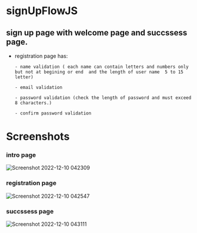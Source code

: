 # signUpFlowJS

## sign up page with welcome page and succssess page.

* registration page has:

      - name validation ( each name can contain letters and numbers only but not at begining or end  and the length of user name  5 to 15 letter)
      
      - email validation
      
      - password validation (check the length of password and must exceed 8 characters.)
      
      - confirm password validation


# Screenshots

### intro page 
![Screenshot 2022-12-10 042309](https://user-images.githubusercontent.com/64488184/206824184-8601edf7-439c-4e4f-b193-87b1e84a6c42.png)

### registration page
![Screenshot 2022-12-10 042547](https://user-images.githubusercontent.com/64488184/206824267-c5277dc7-9c75-405f-bc99-a23a72793d8f.png)


### succssess page

![Screenshot 2022-12-10 043111](https://user-images.githubusercontent.com/64488184/206824480-c40298b0-d656-4650-a7f5-2d0480bf9ad5.png)
